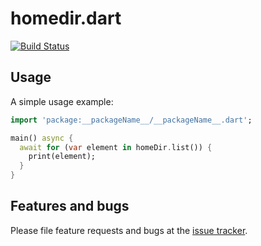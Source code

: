 # homedir.dart

[![Build Status](https://travis-ci.org/kasperpeulen/homedir.dart.svg?branch=master)](https://travis-ci.org/kasperpeulen/homedir.dart)

## Usage

A simple usage example:

```dart
import 'package:__packageName__/__packageName__.dart';

main() async {
  await for (var element in homeDir.list()) {
    print(element);
  }
}
```

## Features and bugs

Please file feature requests and bugs at the [issue tracker][tracker].

[tracker]: http://github.com/kasperpeulen/homedir.dart/issues